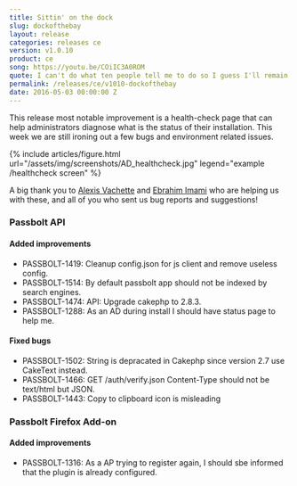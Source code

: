 ```yaml
---
title: Sittin' on the dock
slug: dockofthebay
layout: release
categories: releases ce
version: v1.0.10
product: ce
song: https://youtu.be/COiIC3A0ROM
quote: I can't do what ten people tell me to do so I guess I'll remain the same!
permalink: /releases/ce/v1010-dockofthebay
date: 2016-05-03 00:00:00 Z
---
```


This release most notable improvement is a health-check page that can help administrators diagnose what is 
the status of their installation. This week we are still ironing out a few bugs and environment related issues.

{% include articles/figure.html
    url="/assets/img/screenshots/AD_healthcheck.jpg"
    legend="example /healthcheck screen"
%}

A big thank you to [Alexis Vachette](https://github.com/gunhu) and [Ebrahim Imami](https://github.com/imami) who
are helping us with these, and all of you who sent us bug reports and suggestions!


### Passbolt API
#### Added improvements

- PASSBOLT-1419: Cleanup config.json for js client and remove useless config.
- PASSBOLT-1514: By default passbolt app should not be indexed by search engines.
- PASSBOLT-1474: API: Upgrade cakephp to 2.8.3.
- PASSBOLT-1288: As an AD during install I should have status page to help me.

#### Fixed bugs
- PASSBOLT-1502: String is depracated in Cakephp since version 2.7 use CakeText instead.
- PASSBOLT-1466: GET /auth/verify.json Content-Type should not be text/html but JSON.
- PASSBOLT-1443: Copy to clipboard icon is misleading

### Passbolt Firefox Add-on
#### Added improvements

- PASSBOLT-1316: As a AP trying to register again, I should sbe informed that the plugin is already configured.
